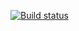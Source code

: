 [![Build status](https://ci.appveyor.com/api/projects/status/s3yhwu76ayyfrfuv/branch/main?svg=true)](https://ci.appveyor.com/project/Eslinda/aqa-2-2-postmanecho/branch/main)
